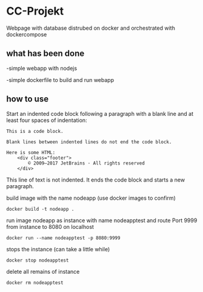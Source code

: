 # CC-Projekt
Webpage with database distrubed on docker and orchestrated with dockercompose

## what has been done
-simple webapp with nodejs

-simple dockerfile to build and run webapp

## how to use
Start an indented code block following a paragraph with a blank line and at least four spaces of indentation:

    This is a code block.

    Blank lines between indented lines do not end the code block.

    Here is some HTML:
        <div class="footer">
            © 2009—2017 JetBrains · All rights reserved
        </div>
This line of text is not indented. It ends the code block and starts a new paragraph.

build image with the name nodeapp (use docker images to confirm)

    docker build -t nodeapp .

run image nodeapp as instance with name nodeapptest and route Port 9999 from instance to 8080 on localhost

    docker run --name nodeapptest -p 8080:9999 

stops the instance (can take a little while)

    docker stop nodeapptest

delete all remains of instance

    docker rm nodeapptest